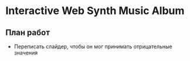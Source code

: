 # Interactive Web Synth Music Album

## План работ

- Переписать слайдер, чтобы он мог принимать отрицательные значения
